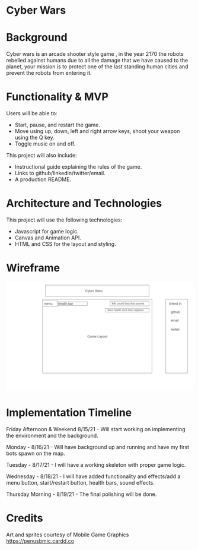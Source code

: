 # Cyber Wars

# Background

Cyber wars is an arcade shooter style game , in the year 2170 the robots rebelled against humans due to all the damage that we have caused to the planet, your mission is to protect one of the last standing human cities and prevent the robots from entering it.

# Functionality & MVP
Users will be able to:
  * Start, pause, and restart the game.
  * Move using up, down, left and right arrow keys, shoot your weapon using the Q key.
  * Toggle music on and off.


This project will also include:
  * Instructional guide explaining the rules of the game.
  * Links to github/linkedin/twitter/email.
  * A production README.


# Architecture and Technologies
This project will use the following technologies: 
  * Javascript for game logic.
  * Canvas and Animation API.
  * HTML and CSS for the layout and styling.


# Wireframe 

![wireframe](./Wireframe.png)


# Implementation Timeline


Friday Afternoon & Weekend 8/15/21 - Will start working on implementing the environment and the background.

Monday - 8/16/21 - Will have background up and running and have my first bots spawn on the map.

Tuesday - 8/17/21 - I will have a working skeleton with proper game logic.

Wednesday - 8/18/21 - I will have added functionality and effects/add a menu button, start/restart button, health bars, sound effects.

Thursday Morning - 8/19/21 - The final polishing will be done.



# Credits

Art and sprites courtesy of Mobile Game Graphics https://penusbmic.cardd.co

